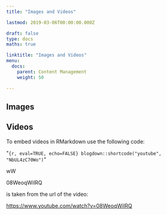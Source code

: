 ```yaml
---
title: "Images and Videos"

lastmod: 2019-03-06T00:00:00.000Z

draft: false
type: docs
maths: true	

linktitle: "Images and Videos"
menu:
  docs:
    parent: Content Management
    weight: 50

---
```


## Images

## Videos

To embed videos in RMarkdown use the following code:



"```{r, eval=TRUE, echo=FALSE}
blogdown::shortcode("youtube", "NbUL4zC70Wo")```"


wW

08WeoqWilRQ

is taken from the url of the video:

https://www.youtube.com/watch?v=08WeoqWilRQ

